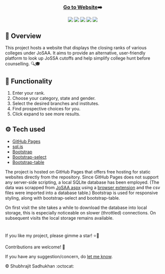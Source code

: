 <h3 align='center'><a target="_blank" href='https://sbrjt.github.io/josaa-cutoffs' >Go to Website</a>➡️</h3>

<div style="text-align: center">
    <img src="https://img.shields.io/github/stars/sbrjt/josaa-cutoffs?style=flat">
    <a href="https://www.gnu.org/licenses/agpl-3.0"><img
            src="https://img.shields.io/badge/License-AGPL_v3-blue.svg"></a>
    <a href="https://github.com/Sbrjt/josaa-cutoffs/issues"><img
            src="https://img.shields.io/github/issues/sbrjt/josaa-cutoffs"></a>
    <img src="https://img.shields.io/github/last-commit/sbrjt/josaa-cutoffs">
    <img src="https://img.shields.io/github/repo-size/sbrjt/josaa-cutoffs">
</div>

<!--
![GitHub Downloads (all assets, all releases)](https://img.shields.io/github/downloads/Sbrjt/josaa-cutoffs/total)
![GitHub forks](https://img.shields.io/github/forks/sbrjt/josaa-cutoffs?style=flat)
![Gitea Pull Requests](https://img.shields.io/gitea/pull-requests/all/sbrjt/josaa-cutoffs)
 -->


## 📝 Overview

This project hosts a website that displays the closing ranks of various colleges under JoSAA. It aims to provide an alternative, user-friendly platform to look up JoSSA cutoffs and help simplify college hunt before counselling. 🔍🎓

## 📲 Functionality

1. Enter your rank.
2. Choose your category, state and gender.
3. Select the desired branches and institutes.
4. Find prospective choices for you.
5. Click expand to see more results.

## ⚙️ Tech used

- [GitHub Pages](https://pages.github.com/)
- [sql.js](https://sql.js.org/)
- [Bootstrap](https://getbootstrap.com/)
- [Bootstrap-select](https://developer.snapappointments.com/bootstrap-select)
- [Bootstrap-table](https://bootstrap-table.com/)

The project is hosted on GitHub Pages that offers free hosting for static websites directly from the repository. Since GitHub Pages does not support any server-side scripting, a local SQLite database has been employed. (The data was scrapped from [JoSAA aspx](https://josaa.admissions.nic.in/Applicant/seatallotmentresult/currentorcr.aspx) using a [browser extension](https://chromewebstore.google.com/detail/html-table-scraper/ncphhmcjgbpglahiijnaaaaneoijlmkj) and the csv files were imported into a database table.) Bootstrap is used for responsive styling, along with bootstrap-select and bootstrap-table.

On first visit the site takes a while to download the database into local storage, this is especially noticeable on slower (throttled) connections. On subsequent visits the local storage remains available.

#

If you like my project, please gimme a star! ⭐💫

Contributions are welcome! 🤝

If you have any suggestion/concern, do [let me know](https://mailhide.io/e/kMGaefEP).

© Shubhrajit Sadhukhan :octocat:

